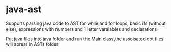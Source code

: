 # java-ast

Supports parsing java code to AST for while and for loops, basic ifs (without else), expressions with numbers and 1 letter varaiables and declarations 

Put java files into java folder and run the Main class,the assoisated dot files will aprear in ASTs folder

